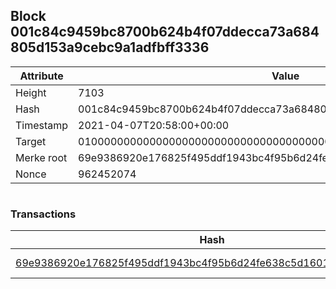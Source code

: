 ## Block 001c84c9459bc8700b624b4f07ddecca73a684805d153a9cebc9a1adfbff3336

Attribute | Value
--- | ---
Height | 7103
Hash | 001c84c9459bc8700b624b4f07ddecca73a684805d153a9cebc9a1adfbff3336
Timestamp | 2021-04-07T20:58:00+00:00
Target | 0100000000000000000000000000000000000000000000000000000000000000
Merke root | 69e9386920e176825f495ddf1943bc4f95b6d24fe638c5d16014f02475eee348
Nonce | 962452074

```

```

### Transactions

Hash | Amount
--- | ---
[69e9386920e176825f495ddf1943bc4f95b6d24fe638c5d16014f02475eee348](69e9386920e176825f495ddf1943bc4f95b6d24fe638c5d16014f02475eee348.md) | 10.00000000 SKEPTI 
